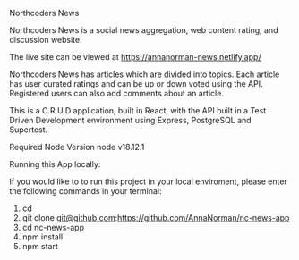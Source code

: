 Northcoders News

Northcoders News is a social news aggregation, web content rating, and discussion website.

The live site can be viewed at https://annanorman-news.netlify.app/


Northcoders News has articles which are divided into topics. Each article has user curated ratings and can be up or down voted using the API. Registered users can also add comments about an article.

This is a C.R.U.D application, built in React, with the API built in a Test Driven Development environment using Express, PostgreSQL and Supertest.

Required Node Version
node v18.12.1

Running this App locally:

If you would like to to run this project in your local enviroment, please enter the following commands in your terminal:

1. cd <your chosen folder>
2. git clone git@github.com:https://github.com/AnnaNorman/nc-news-app
3. cd nc-news-app
4. npm install
5. npm start
